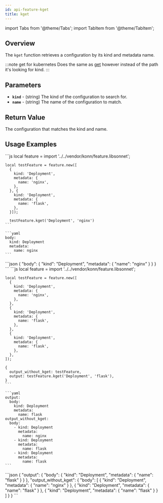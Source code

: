 ```yaml
---
id: api-feature-kget
title: kget
---
```


import Tabs from '@theme/Tabs';
import TabItem from '@theme/TabItem';


## Overview
The `kget` function retrieves a configuration by its kind and metadata name.

:::note get for kubernetes
Does the same as [get](api-feature-get) however instead of the path it's looking for kind.
:::

## Parameters
- **`kind`** - (string) The kind of the configuration to search for.
- **`name`** - (string) The name of the configuration to match.

## Return Value
The configuration that matches the kind and name.

## Usage Examples

<Tabs>
    <TabItem value="jsonnet" label="Jsonnet" default>
    ```js
    local feature = import '../../vendor/konn/feature.libsonnet';

    local testFeature = feature.new([
      {
        kind: 'Deployment',
        metadata: {
          name: 'nginx',
        },
      }, {
        kind: 'Deployment',
        metadata: {
          name: 'flask',
        },
      }]);
      
      testFeature.kget('Deployment', 'nginx')
    ```
  </TabItem>
  <TabItem value="yaml" label="YAML Output">

    ```yaml
    body:
      kind: Deployment
      metadata:
        name: nginx
    ```
  </TabItem>
  <TabItem value="json" label="JSON Output">
    ```json
    {
       "body": {
          "kind": "Deployment",
          "metadata": {
             "name": "nginx"
          }
       }
    }
    ```  
    </TabItem>
</Tabs>


<Tabs>
    <TabItem value="jsonnet" label="Jsonnet" default>
    ```js
    local feature = import '../../vendor/konn/feature.libsonnet';

    local testFeature = feature.new([
      {
        kind: 'Deployment',
        metadata: {
          name: 'nginx',
        },
      },
      {
        kind: 'Deployment',
        metadata: {
          name: 'flask',
        },
      },
      {
        kind: 'Deployment',
        metadata: {
          name: 'flask',
        },
      },
    ]);

    {
      output_without_kget: testFeature,
      output: testFeature.kget('Deployment', 'flask'),
    }
    ```
  </TabItem>
  <TabItem value="yaml" label="YAML Output">

    ```yaml
    output:
      body:
        kind: Deployment
        metadata:
          name: flask
    output_without_kget:
      body:
        - kind: Deployment
          metadata:
            name: nginx
        - kind: Deployment
          metadata:
            name: flask
        - kind: Deployment
          metadata:
            name: flask
    ```
  </TabItem>
  <TabItem value="json" label="JSON Output">
    ```json
    {
       "output": {
          "body": {
             "kind": "Deployment",
             "metadata": {
                "name": "flask"
             }
          }
       },
       "output_without_kget": {
          "body": [
             {
                "kind": "Deployment",
                "metadata": {
                   "name": "nginx"
                }
             },
             {
                "kind": "Deployment",
                "metadata": {
                   "name": "flask"
                }
             },
             {
                "kind": "Deployment",
                "metadata": {
                   "name": "flask"
                }
             }
          ]
       }
    }
    ```  
    </TabItem>
</Tabs>